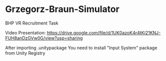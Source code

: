 # Grzegorz-Braun-Simulator
BHP VR Recruitment Task

Video Presentation: https://drive.google.com/file/d/1UK0azoK4r4tKi21KNJ-FUH8anDzGVw0G/view?usp=sharing

After importing .unitypackage You need to install "Input System" package from Unity Registry
